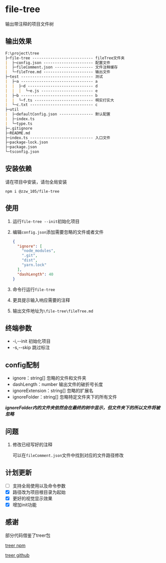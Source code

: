 # file-tree  

输出带注释的项目文件树

## 输出效果

```markdown
F:\project\tree
├─file-tree --------------------------- fileTree文件夹
|  ├─config.json ---------------------- 配置文件
|  ├─fileComment.json ----------------- 文件注释缓存
|  └─fileTree.md ---------------------- 输出文件
├─test -------------------------------- 测试
|  ├─a -------------------------------- a
|  |  ├─d ----------------------------- d
|  |  |  └─e.js ----------------------- e
|  ├─b -------------------------------- b
|  |  └─f.ts -------------------------- 啊实打实大
|  └─c.txt ---------------------------- c
├─util
|  ├─defaultConfig.json --------------- 默认配置
|  ├─index.ts
|  └─type.ts
├─.gitignore
├─README.md
├─index.ts ---------------------------- 入口文件
├─package-lock.json
├─package.json
└─tsconfig.json
```

## 安装依赖

请在项目中安装，请勿全局安装

```shell
npm i @zzw_105/file-tree
```

## 使用

1. 运行`file-tree --init`初始化项目

2. 编辑`config.json`添加需要忽略的文件或者文件

   ```json
   {
     "ignore": [
       "node_modules",
       ".git",
       "dist",
       "yarn.lock"
     ],
     "dashLength": 40
   }
   ```

3. 命令行运行`file-tree`

4. 更具提示输入响应需要的注释

5. 输出文件地址为`\file-tree\fileTree.md`

## 终端参数

- -i,--init 初始化项目
- -s,--skip 跳过标注

## config配制

- ignore：string[] 忽略的文件和文件夹
- dashLength：number 输出文件的破折号长度
- ignoreExtension：string[] 忽略的扩展名
- ignoreFolder：string[] 忽略特定文件夹下的所有文件

***ignoreFolder内的文件夹依然会在最终的树中显示，但文件夹下的所以文件将被忽略***

## 问题

1. 修改已经写好的注释

   可以在`fileComment.json`文件中找到对应的文件路径修改

## 计划更新

- [ ] 支持全局使用以及命令参数
- [x] 路径改为项目根目录为起始
- [x] 更好的视觉显示效果
- [x] 增加init功能

## 感谢

部分代码借鉴了treer包

[treer npm](https://www.npmjs.com/package/treer)

[treer github](https://github.com/derycktse/treer)
